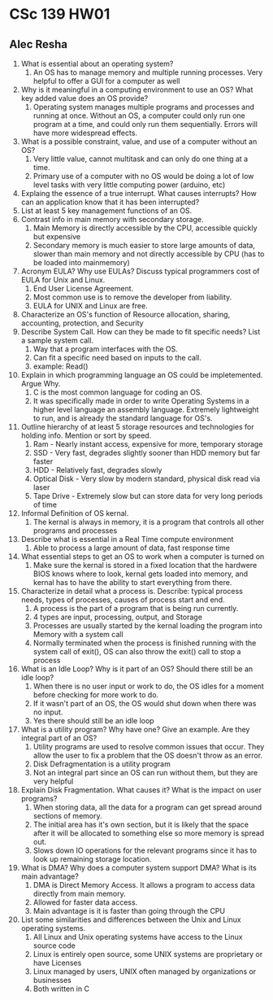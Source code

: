 # CSc 139 HW01

## Alec Resha

1. What is essential about an operating system?
   1. An OS has to manage memory and multiple running processes. Very helpful to offer a GUI for a computer as well
2. Why is it meaningful in a computing environment to use an OS? What key added value does an OS provide?
   1. Operating system manages multiple programs and processes and running at once. Without an OS, a computer could only run one program at a time, and could only run them sequentially. Errors will have more widespread effects.
3. What is a possible constraint, value, and use of a computer without an OS?
   1. Very little value, cannot multitask and can only do one thing at a time.
   2. Primary use of a computer with no OS would be doing a lot of low level tasks with very little computing power (arduino, etc)
4. Explaing the essence of a true interrupt. What causes interrupts? How can an application know that it has been interrupted?
5. List at least 5 key management functions of an OS.
6. Contrast info in main memory with secondary storage.
   1. Main Memory is directly accessible by the CPU, accessible quickly but expensive
   2. Secondary memory is much easier to store large amounts of data, slower than main memory and not directly accessible by CPU (has to be loaded into mainmemory)
7. Acronym EULA? Why use EULAs? Discuss typical programmers cost of EULA for Unix and Linux.
   1. End User License Agreement.
   2. Most common use is to remove the developer from liability.
   3. EULA for UNIX and Linux are free.
8. Characterize an OS's function of Resource allocation, sharing, accounting, protection, and Security
9. Describe System Call. How can they be made to fit specific needs? List a sample system call.
   1. Way that a program interfaces with the OS.
   2. Can fit a specific need based on inputs to the call.
   3. example: Read()
10. Explain in which programming language an OS could be impletemented. Argue Why.
    1. C is the most common language for coding an OS.
    2. It was specifically made in order to write Operating Systems in a higher level language an assembly language. Extremely lightweight to run, and is already the standard language for OS's.
11. Outline hierarchy of at least 5 storage resources and technologies for holding info. Mention or sort by speed.
    1. Ram - Nearly instant access, expensive for more, temporary storage
    2. SSD - Very fast, degrades slightly sooner than HDD memory but far faster
    3. HDD - Relatively fast, degrades slowly
    4. Optical Disk - Very slow by modern standard, physical disk read via laser
    5. Tape Drive - Extremely slow but can store data for very long periods of time
12. Informal Definition of OS kernal.
    1. The kernal is always in memory, it is a program that controls all other programs and processes
13. Describe what is essential in a Real Time compute environment
    1. Able to process a large amount of data, fast response time
14. What essential steps to get an OS to work when a computer is turned on
    1. Make sure the kernal is stored in a fixed location that the hardwere BIOS knows where to look, kernal gets loaded into memory, and kernal has to have the ability to start everything from there.
15. Characterize in detail what a process is. Describe: typical process needs, types of processes, causes of process start and end.
    1. A process is the part of a program that is being run currently.
    2. 4 types are input, processing, output, and Storage
    3. Processes are usually started by the kernal loading the program into Memory with a system call
    4. Normally terminated when the process is finished running with the system call of exit(), OS can also throw the exit() call to stop a process
16. What is an Idle Loop? Why is it part of an OS? Should there still be an idle loop?
    1. When there is no user input or work to do, the OS idles for a moment before checking for more work to do.
    2. If it wasn't part of an OS, the OS would shut down when there was no input.
    3. Yes there should still be an idle loop
17. What is a utility program? Why have one? Give an example. Are they integral part of an OS?
    1. Utility programs are used to resolve common issues that occur. They allow the user to fix a problem that the OS doesn't throw as an error.
    2. Disk Defragmentation is a utility program
    3. Not an integral part since an OS can run without them, but they are very helpful
18. Explain Disk Fragmentation. What causes it? What is the impact on user programs?
    1. When storing data, all the data for a program can get spread around sections of memory.
    2. The initial area has it's own section, but it is likely that the space after it will be allocated to something else so more memory is spread out.
    3. Slows down IO operations for the relevant programs since it has to look up remaining storage location.
19. What is DMA? Why does a computer system support DMA? What is its main advantage?
    1. DMA is Direct Memory Access. It allows a program to access data directly from main memory.
    2. Allowed for faster data access.
    3. Main advantage is it is faster than going through the CPU
20. List some similarities and differences between the Unix and Linux operating systems.
    1. All Linux and Unix operating systems have access to the Linux source code
    2. Linux is entirely open source, some UNIX systems are proprietary or have Licenses
    3. Linux managed by users, UNIX often managed by organizations or businesses
    4. Both written in C
